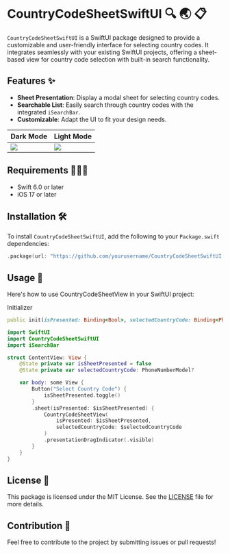 # CountryCodeSheetSwiftUI 🔍 🌏 📋

`CountryCodeSheetSwiftUI` is a SwiftUI package designed to provide a customizable and user-friendly interface for selecting country codes. It integrates seamlessly with your existing SwiftUI projects, offering a sheet-based view for country code selection with built-in search functionality.

## Features ✨

- **Sheet Presentation**: Display a modal sheet for selecting country codes.
- **Searchable List**: Easily search through country codes with the integrated `iSearchBar`.
- **Customizable**: Adapt the UI to fit your design needs.

|Dark Mode|Light Mode|
|-|-|
|<img src='https://github.com/KDTechniques/CountryCodeSheetSwiftUI/blob/main/readme_images/CountryCodeSheet_Dark.png?raw=true'>|<img src='https://github.com/KDTechniques/CountryCodeSheetSwiftUI/blob/main/readme_images/CountryCodeSheet_Light.png?raw=true'>|

## Requirements 🧑🏻‍💻
- Swift 6.0 or later
- iOS 17 or later

## Installation 🛠️

To install `CountryCodeSheetSwiftUI`, add the following to your `Package.swift` dependencies:

```swift
.package(url: "https://github.com/yourusername/CountryCodeSheetSwiftUI.git", from: "1.0.0")
```

## Usage 📖
Here's how to use CountryCodeSheetView in your SwiftUI project:

Initializer

```ruby
public init(isPresented: Binding<Bool>, selectedCountryCode: Binding<PhoneNumberModel?>)
```

```swift
import SwiftUI
import CountryCodeSheetSwiftUI
import iSearchBar

struct ContentView: View {
    @State private var isSheetPresented = false
    @State private var selectedCountryCode: PhoneNumberModel?

    var body: some View {
        Button("Select Country Code") {
            isSheetPresented.toggle()
        }
        .sheet(isPresented: $isSheetPresented) {
            CountryCodeSheetView(
                isPresented: $isSheetPresented,
                selectedCountryCode: $selectedCountryCode
            )
            .presentationDragIndicator(.visible)
        }
    }
}
```

## License 📜
This package is licensed under the MIT License. See the [LICENSE](https://github.com/KDTechniques/CountryCodeSheetSwiftUI/blob/main/LICENSE) file for more details.

## Contribution 🤝
Feel free to contribute to the project by submitting issues or pull requests!
